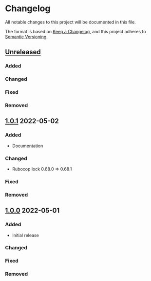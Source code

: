 # Changelog
All notable changes to this project will be documented in this file.

The format is based on [Keep a Changelog](https://keepachangelog.com/en/1.0.0/),
and this project adheres to [Semantic Versioning](https://semver.org/spec/v2.0.0.html).

## [Unreleased]
### Added

### Changed

### Fixed

### Removed

## [1.0.1] 2022-05-02
### Added
* Documentation

### Changed
* Rubocop lock 0.68.0 => 0.68.1

### Fixed

### Removed

## [1.0.0] 2022-05-01
### Added
* Initial release

### Changed

### Fixed

### Removed

[Unreleased]: https://github.com/rubocop-semver/rubocop-ruby2_2/compare/v1.0.1...HEAD
[1.0.1]: https://github.com/rubocop-semver/rubocop-ruby2_2/compare/v1.0.0...v1.0.1
[1.0.0]: https://github.com/rubocop-semver/rubocop-ruby2_2/compare/b86f10e2f7a0ad4081b07782b3b924ef67acdeab...v1.0.0
